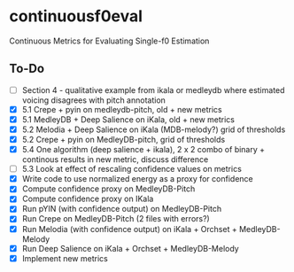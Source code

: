 # continuousf0eval
Continuous Metrics for Evaluating Single-f0 Estimation


## To-Do

- [ ] Section 4 - qualitative example from ikala or medleydb where estimated voicing disagrees with pitch annotation
- [x] 5.1 Crepe + pyin on medleydb-pitch, old + new metrics
- [x] 5.1 MedleyDB + Deep Salience on iKala, old + new metrics
- [x] 5.2 Melodia + Deep Salience on iKala (MDB-melody?) grid of thresholds
- [x] 5.2 Crepe + pyin on MedleyDB-pitch, grid of thresholds
- [x] 5.4 One algorithm (deep salience + ikala), 2 x 2 combo of binary + continous results in new metric, discuss difference
- [ ] 5.3 Look at effect of rescaling confidence values on metrics
- [x] Write code to use normalized energy as a proxy for confidence
- [x] Compute confidence proxy on MedleyDB-Pitch
- [x] Compute confidence proxy on IKala
- [x] Run pYIN (with confidence output) on MedleyDB-Pitch
- [x] Run Crepe on MedleyDB-Pitch (2 files with errors?)
- [x] Run Melodia (with confidence output) on iKala + Orchset + MedleyDB-Melody
- [x] Run Deep Salience on iKala + Orchset + MedleyDB-Melody
- [x] Implement new metrics
